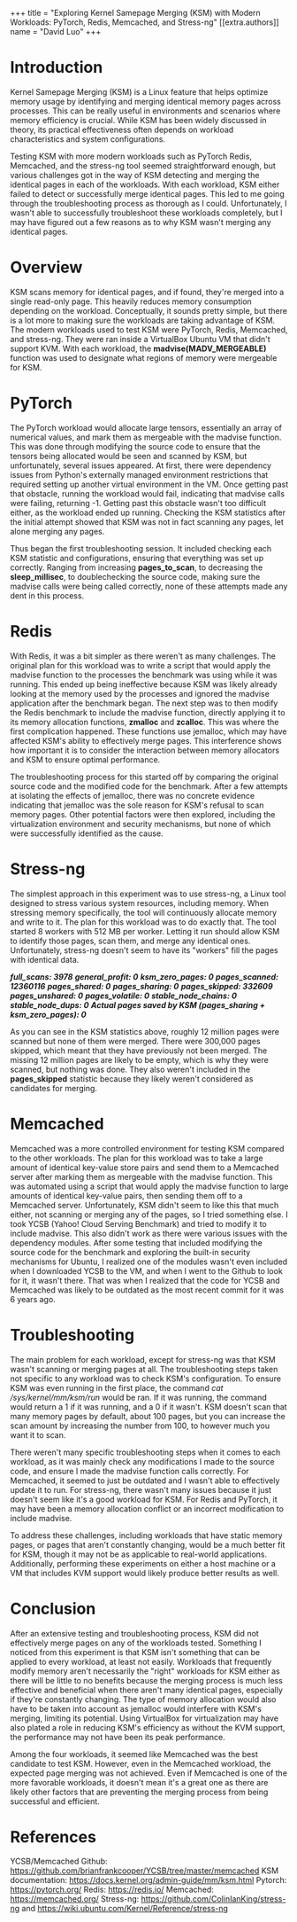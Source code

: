 ﻿+++
title = "Exploring Kernel Samepage Merging (KSM) with Modern Workloads: PyTorch, Redis, Memcached, and Stress-ng"
[[extra.authors]] 
name = "David Luo" 
+++


# Introduction
Kernel Samepage Merging (KSM) is a Linux feature that helps optimize memory usage by identifying and merging identical memory pages across processes. This can be really useful in environments and scenarios where memory efficiency is crucial. While KSM has been widely discussed in theory, its practical effectiveness often depends on workload characteristics and system configurations.

Testing KSM with more modern workloads such as PyTorch Redis, Memcached, and the stress-ng tool seemed straightforward enough, but various challenges got in the way of KSM detecting and merging the identical pages in each of the workloads. With each workload, KSM either failed to detect or successfully merge identical pages. This led to me going through the troubleshooting process as thorough as I could. Unfortunately, I wasn't able to successfully troubleshoot these workloads completely, but I may have figured out a few reasons as to why KSM wasn't merging any identical pages.


# Overview
KSM scans memory for identical pages, and if found, they're merged into a single read-only page. This heavily reduces memory consumption depending on the workload. Conceptually, it sounds pretty simple, but there is a lot more to making sure the workloads are taking advantage of KSM. The modern workloads used to test KSM were PyTorch, Redis, Memcached, and stress-ng. They were ran inside a VirtualBox Ubuntu VM that didn't support KVM. With each workload, the **madvise(MADV_MERGEABLE)** function  was used to designate what regions of memory were mergeable for KSM.


# PyTorch
The PyTorch workload would allocate large tensors, essentially an array of numerical values, and mark them as mergeable with the madvise function. This was done through modifying the source code to ensure that the tensors being allocated would be seen and scanned by KSM, but unfortunately, several issues appeared. At first, there were dependency issues from Python's externally managed environment restrictions that required setting up another virtual environment in the VM. Once getting past that obstacle, running the workload would fail, indicating that madvise calls were failing, returning -1. Getting past this obstacle wasn't too difficult either, as the workload ended up running. Checking the KSM statistics after the initial attempt showed that KSM was not in fact scanning any pages, let alone merging any pages.

Thus began the first troubleshooting session. It included checking each KSM statistic and configurations, ensuring that everything was set up correctly. Ranging from increasing **pages_to_scan**, to decreasing the **sleep_millisec**, to doublechecking the source code, making sure the madvise calls were being called correctly, none of these attempts made any dent in this process. 
 
 
# Redis
With Redis, it was a bit simpler as there weren't as many challenges. The original plan for this workload was to write a script that would apply the madvise function to the processes the benchmark was using while it was running. This ended up being ineffective because KSM was likely already looking at the memory used by the processes and ignored the madvise application after the benchmark began. The next step was to then modify the Redis benchmark to include the madvise function, directly applying it to its memory allocation functions, **zmalloc** and **zcalloc**. This was where the first complication happened. These functions use jemalloc, which may have affected KSM's ability to effectively merge pages. This interference shows how important it is to consider the interaction between memory allocators and KSM to ensure optimal performance.

The troubleshooting process for this started off by comparing the original source code and the modified code for the benchmark. After a few attempts at isolating the effects of jemalloc, there was no concrete evidence indicating that jemalloc was the sole reason for KSM's refusal to scan memory pages. Other potential factors were then explored, including the virtualization environment and  security mechanisms, but none of which were successfully identified as the cause.


# Stress-ng
The simplest approach in this experiment was to use stress-ng, a Linux tool designed to stress various system resources, including memory. When stressing memory specifically, the tool will continuously allocate memory and write to it. The plan for this workload was to do exactly that. The tool started 8 workers with 512 MB per worker. Letting it run should allow KSM to identify those pages, scan them, and merge any identical ones. Unfortunately, stress-ng doesn't seem to have its "workers" fill the pages with identical data.

**_full_scans: 3978_**
**_general_profit: 0_**
**_ksm_zero_pages: 0_**
**_pages_scanned: 12360116_**
**_pages_shared: 0_**
**_pages_sharing: 0_**
**_pages_skipped: 332609_**
**_pages_unshared: 0_**
**_pages_volatile: 0_**
**_stable_node_chains: 0_**
**_stable_node_dups: 0_**
**_Actual pages saved by KSM (pages_sharing + ksm_zero_pages): 0_**


As you can see in the KSM statistics above, roughly 12 million pages were scanned but none of them were merged. There were 300,000 pages skipped, which meant that they have previously not been merged. The missing 12 million pages are likely to be empty, which is why they were scanned, but nothing was done. They also weren't included in the **pages_skipped** statistic because they likely weren't considered as candidates for merging.

# Memcached
Memcached was a more controlled environment for testing KSM compared to the other workloads. The plan for this workload was to take a large amount of identical key-value store pairs and send them to a Memcached server after marking them as mergeable with the madvise function. This was automated using a script that would apply the madvise function to large amounts of identical key-value pairs, then sending them off to a Memcached server. Unfortunately, KSM didn't seem to like this that much either, not scanning or merging any of the pages, so I tried something else. I took YCSB (Yahoo! Cloud Serving Benchmark) and tried to modify it to include madvise. This also didn't work as there were various issues with the dependency modules. After some testing that included modifying the source code for the benchmark and exploring the built-in security mechanisms for Ubuntu, I realized one of the modules wasn't even included when I downloaded YCSB to the VM, and when I went to the Github to look for it, it wasn't there. That was when I realized that the code for YCSB and Memcached was likely to be outdated as the most recent commit for it was 6 years ago.

# Troubleshooting
The main problem for each workload, except for stress-ng was that KSM wasn't scanning or merging pages at all. The troubleshooting steps taken not specific to any workload was to check KSM's configuration. To ensure KSM was even running in the first place, the command _cat /sys/kernel/mm/ksm/run_ would be ran. If it was running, the command would return a 1 if it was running, and a 0 if it wasn't. KSM doesn't scan that many memory pages by default, about 100 pages, but you can increase the scan amount by increasing the number from 100, to however much you want it to scan.

There weren't many specific troubleshooting steps when it comes to each workload, as it was mainly check any modifications I made to the source code, and ensure I made the madvise function calls correctly. For Memcached, it seemed to just be outdated and I wasn't able to effectively update it to run. For stress-ng, there wasn't many issues because it just doesn't seem like it's a good workload for KSM. For Redis and PyTorch, it may have been a memory allocation conflict or an incorrect modification to include madvise.
 
To address these challenges, including workloads that have static memory pages, or pages that aren't constantly changing, would be a much better fit for KSM, though it may not be as applicable to real-world applications. Additionally, performing these experiments on either a host machine or a VM that includes KVM support would likely produce better results as well. 

# Conclusion
After an extensive testing and troubleshooting process, KSM did not effectively merge pages on any of the workloads tested. Something I noticed from this experiment is that KSM isn't something that can be applied to every workload, at least not easily. Workloads that frequently modify memory aren't necessarily the "right" workloads for KSM either as there will be little to no benefits because the merging process is much less effective and beneficial when there aren't many identical pages, especially if they're constantly changing. The type of memory allocation would also have to be taken into account as jemalloc would interfere with KSM's merging, limiting its potential. Using VirtualBox for virtualization may have also plated a role in reducing KSM's efficiency as without the KVM support, the performance may not have been its peak performance. 

Among the four workloads, it seemed like Memcached was the best candidate to test KSM. However, even in the Memcached workload, the expected page merging was not achieved. Even if Memcached is one of the more favorable workloads, it doesn't mean it's a great one as there are likely other factors that are preventing the merging process from being successful and efficient. 


# References
YCSB/Memcached Github: https://github.com/brianfrankcooper/YCSB/tree/master/memcached
KSM documentation: https://docs.kernel.org/admin-guide/mm/ksm.html
Pytorch: https://pytorch.org/
Redis: https://redis.io/
Memcached: https://memcached.org/
Stress-ng: https://github.com/ColinIanKing/stress-ng and https://wiki.ubuntu.com/Kernel/Reference/stress-ng
